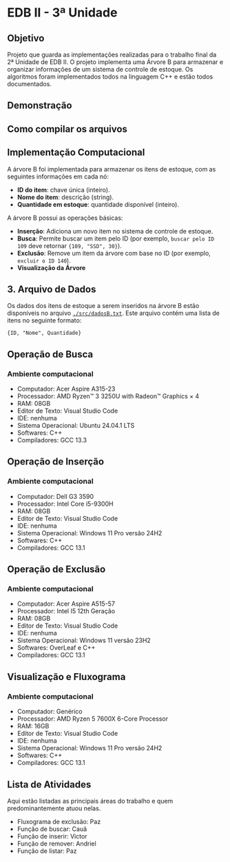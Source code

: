 ﻿# EDB II - 3ª Unidade

## Objetivo
Projeto que guarda as implementações realizadas para o trabalho final da 2ª Unidade de EDB II. O projeto implementa uma Árvore B para armazenar e organizar informações de um sistema de controle de estoque. Os algoritmos foram implementados todos na linguagem C++ e estão todos documentados.

## Demonstração

## Como compilar os arquivos

## Implementação Computacional 

A árvore B foi implementada para armazenar os itens de estoque, com as seguintes informações em cada nó:
- **ID do item**: chave única (inteiro).
- **Nome do item**: descrição (string).
- **Quantidade em estoque**: quantidade disponível (inteiro).

A árvore B possui as operações básicas:
- **Inserção**: Adiciona um novo item no sistema de controle de estoque.
- **Busca**: Permite buscar um item pelo ID (por exemplo, `buscar pelo ID 109` deve retornar `{109, "SSD", 30}`).
- **Exclusão**: Remove um item da árvore com base no ID (por exemplo, `excluir o ID 140`).
- **Visualização da Árvore**

## 3. Arquivo de Dados

Os dados dos itens de estoque a serem inseridos na árvore B estão disponíveis no arquivo [`./src/dadosB.txt`](./src/dadosB.txt). Este arquivo contém uma lista de itens no seguinte formato:

```text
{ID, "Nome", Quantidade}
```

## Operação de Busca

### Ambiente computacional

- Computador: Acer Aspire A315-23
- Processador: AMD Ryzen™ 3 3250U with Radeon™ Graphics × 4
- RAM: 08GB
- Editor de Texto: Visual Studio Code
- IDE: nenhuma
- Sistema Operacional: Ubuntu 24.04.1 LTS
- Softwares: C++
- Compiladores: GCC 13.3

## Operação de Inserção

### Ambiente computacional

- Computador: Dell G3 3590 
- Processador: Intel Core i5-9300H
- RAM: 08GB
- Editor de Texto: Visual Studio Code
- IDE: nenhuma
- Sistema Operacional: Windows 11 Pro versão 24H2
- Softwares: C++
- Compiladores: GCC 13.1

## Operação de Exclusão

### Ambiente computacional

- Computador: Acer Aspire A515-57
- Processador: Intel I5 12th Geração
- RAM: 08GB
- Editor de Texto: Visual Studio Code
- IDE: nenhuma
- Sistema Operacional: Windows 11 versão 23H2
- Softwares: OverLeaf e C++
- Compiladores: GCC 13.1

## Visualização e Fluxograma

### Ambiente computacional

- Computador: Genérico 
- Processador: AMD Ryzen 5 7600X 6-Core Processor 
- RAM: 16GB
- Editor de Texto: Visual Studio Code
- IDE: nenhuma
- Sistema Operacional: Windows 11 Pro versão 24H2
- Softwares: C++
- Compiladores: GCC 13.1

## Lista de Atividades

Aqui estão listadas as principais áreas do trabalho e quem predominantemente atuou nelas.

- Fluxograma de exclusão: Paz
- Função de buscar: Cauã
- Função de inserir: Victor
- Função de remover: Andriel
- Função de listar: Paz
